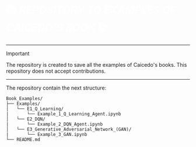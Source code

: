 # <FONT COLOR = 'white'> 📚 **_REPOSITORY TO EXAMPLES OF CAICEDO'S BOOK_** 📚 </FONT>

---

> [!IMPORTANT]
> The repository is created to save all the examples of Caicedo's books. This repository does not accept contributions.

---

The repository contain the next structure:
```plaintext
Book_Examples/
├── Examples/
│   └── E1_Q_Learning/
|       └── Example_1_Q_Learning_Agent.ipynb
│   └── E2_DQN/
|       └── Example_2_DQN_Agent.ipynb
│   └── E3_Generative_Adversarial_Network_(GAN)/
|       └── Example_3_GAN.ipynb
└── README.md
